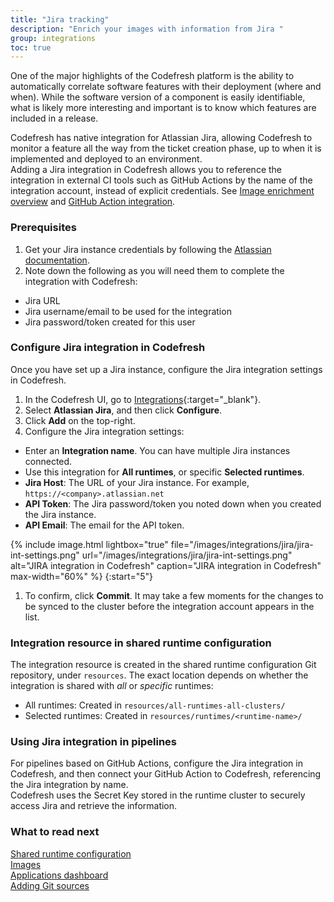 ```yaml
---
title: "Jira tracking"
description: "Enrich your images with information from Jira "
group: integrations
toc: true
---
```


One of the major highlights of the Codefresh platform is the ability to automatically correlate 
software features with their deployment (where and when). While the software version of a component is easily identifiable, what is likely more interesting and important is to know which features are included in a release.

Codefresh has native integration for Atlassian Jira, allowing Codefresh to monitor a feature all the way from the ticket creation phase, up to when it is implemented and deployed to an environment.  
Adding a Jira integration in Codefresh allows you to reference the integration in external CI tools such as GitHub Actions by the name of the integration account, instead of explicit credentials. See [Image enrichment overview]({{site.baseurl}}/docs/integrations/image-enrichment-overview/) and [GitHub Action integration]({{site.baseurl}}/docs/integrations/github-actions/).


### Prerequisites

1. Get your Jira instance credentials by following the [Atlassian documentation](https://support.atlassian.com/atlassian-account/docs/manage-api-tokens-for-your-atlassian-account/).
1. Note down the following as you will need them to complete the integration with Codefresh:  
  * Jira URL
  * Jira username/email to be used for the integration
  * Jira password/token created for this user


### Configure Jira integration in Codefresh
Once you have set up a Jira instance, configure the Jira integration settings in Codefresh.  

1. In the Codefresh UI, go to [Integrations](https://g.codefresh.io/2.0/account-settings/integrations){:target="\_blank"}. 
1. Select **Atlassian Jira**, and then click **Configure**.
1. Click **Add** on the top-right. 
1. Configure the Jira integration settings:
  * Enter an **Integration name**. You can have multiple Jira instances connected.
  * Use this integration for **All runtimes**, or specific **Selected runtimes**.
  * **Jira Host**: The URL of your Jira instance. For example, `https://<company>.atlassian.net`
  * **API Token**: The Jira password/token you noted down when you created the Jira instance.
  * **API Email**: The email for the API token.

  {% include 
	image.html 
	lightbox="true" 
	file="/images/integrations/jira/jira-int-settings.png" 
	url="/images/integrations/jira/jira-int-settings.png" 
	alt="JIRA integration in Codefresh" 
	caption="JIRA integration in Codefresh"
  max-width="60%" 
%}
{:start="5"}
1. To confirm, click **Commit**.
  It may take a few moments for the changes to be synced to the cluster before the integration account appears in the list.
  

### Integration resource in shared runtime configuration
The integration resource is created in the shared runtime configuration Git repository, under `resources`.
The exact location depends on whether the integration is shared with _all_ or _specific_ runtimes:  
* All runtimes: Created in `resources/all-runtimes-all-clusters/`
* Selected runtimes: Created in `resources/runtimes/<runtime-name>/`

### Using Jira integration in pipelines
For pipelines based on GitHub Actions, configure the Jira integration in Codefresh, and then connect your GitHub Action to Codefresh, referencing the Jira integration by name.  
Codefresh uses the Secret Key stored in the runtime cluster to securely access Jira and retrieve the information. 

### What to read next
[Shared runtime configuration]({{site.baseurl}}/docs/runtime/shared-configuration/)  
[Images]({{site.baseurl}}/docs/pipelines/images/)  
[Applications dashboard]({{site.baseurl}}/docs/deployment/applications-dashboard/)    
[Adding Git sources]({{site.baseurl}}/docs/runtime/git-sources/)  




